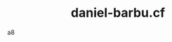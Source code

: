 <script>
  var link = document.createElement("link"); link.rel = "icon"; link.href = "/favico.png?";
  document.getElementsByTagName("head")[0].appendChild(link);
</script>

# <center>daniel-barbu.cf<center>

a8
